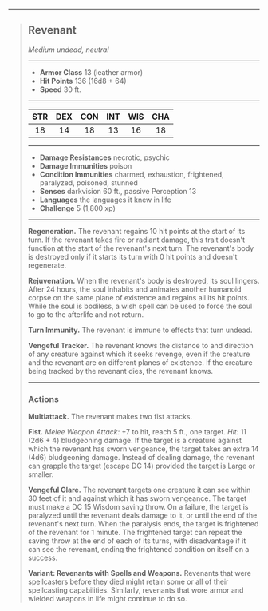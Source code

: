 ***
> ## Revenant
> *Medium undead, neutral*
> 
> ***
> 
> - **Armor Class** 13 (leather armor)
> - **Hit Points** 136 (16d8 + 64)
> - **Speed** 30 ft.
> 
> ***
> 
> |STR|DEX|CON|INT|WIS|CHA|
> |:---:|:---:|:---:|:---:|:---:|:---:|
> |18|14|18|13|16|18|
> 
> ***
> 
> - **Damage Resistances** necrotic, psychic
> - **Damage Immunities** poison
> - **Condition Immunities** charmed, exhaustion, frightened, paralyzed, poisoned, stunned
> - **Senses** darkvision 60 ft., passive Perception 13
> - **Languages** the languages it knew in life
> - **Challenge** 5 (1,800 xp)
> 
> ***
> 
> **Regeneration.** The revenant regains 10 hit points at the start of its turn. If the revenant takes fire or radiant damage, this trait doesn't function at the start of the revenant's next turn. The revenant's body is destroyed only if it starts its turn with 0 hit points and doesn't regenerate.
> 
> **Rejuvenation.** When the revenant's body is destroyed, its soul lingers. After 24 hours, the soul inhabits and animates another humanoid corpse on the same plane of existence and regains all its hit points. While the soul is bodiless, a wish spell can be used to force the soul to go to the afterlife and not return.
> 
> **Turn Immunity.** The revenant is immune to effects that turn undead.
> 
> **Vengeful Tracker.** The revenant knows the distance to and direction of any creature against which it seeks revenge, even if the creature and the revenant are on different planes of existence. If the creature being tracked by the revenant dies, the revenant knows.
> 
> ***
> 
> ### Actions
> **Multiattack.** The revenant makes two fist attacks.
> 
> **Fist.** *Melee Weapon Attack:* +7 to hit, reach 5 ft., one target. *Hit:* 11 (2d6 + 4) bludgeoning damage. If the target is a creature against which the revenant has sworn vengeance, the target takes an extra 14 (4d6) bludgeoning damage. Instead of dealing damage, the revenant can grapple the target (escape DC 14) provided the target is Large or smaller.
> 
> **Vengeful Glare.** The revenant targets one creature it can see within 30 feet of it and against which it has sworn vengeance. The target must make a DC 15 Wisdom saving throw. On a failure, the target is paralyzed until the revenant deals damage to it, or until the end of the revenant's next turn. When the paralysis ends, the target is frightened of the revenant for 1 minute. The frightened target can repeat the saving throw at the end of each of its turns, with disadvantage if it can see the revenant, ending the frightened condition on itself on a success.
> 
> **Variant: Revenants with Spells and Weapons.** Revenants that were spellcasters before they died might retain some or all of their spellcasting capabilities. Similarly, revenants that wore armor and wielded weapons in life might continue to do so.
